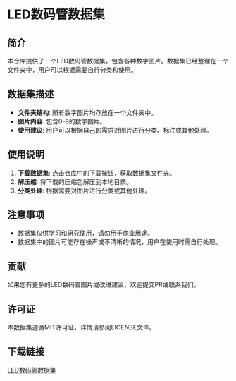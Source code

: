 # LED数码管数据集

## 简介

本仓库提供了一个LED数码管数据集，包含各种数字图片。数据集已经整理在一个文件夹中，用户可以根据需要自行分类和使用。

## 数据集描述

- **文件夹结构**: 所有数字图片均存放在一个文件夹中。
- **图片内容**: 包含0-9的数字图片。
- **使用建议**: 用户可以根据自己的需求对图片进行分类、标注或其他处理。

## 使用说明

1. **下载数据集**: 点击仓库中的下载按钮，获取数据集文件夹。
2. **解压缩**: 将下载的压缩包解压到本地目录。
3. **分类处理**: 根据需要对图片进行分类或其他处理。

## 注意事项

- 数据集仅供学习和研究使用，请勿用于商业用途。
- 数据集中的图片可能存在噪声或不清晰的情况，用户在使用时需自行处理。

## 贡献

如果您有更多的LED数码管图片或改进建议，欢迎提交PR或联系我们。

## 许可证

本数据集遵循MIT许可证，详情请参阅LICENSE文件。

## 下载链接

[LED数码管数据集](https://pan.quark.cn/s/067b150e9bc5)